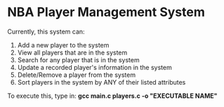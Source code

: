 # NBA Player Management System
Currently, this system can:
1. Add a new player to the system
2. View all players that are in the system
3. Search for any player that is in the system
4. Update a recorded player's information in the system
5. Delete/Remove a player from the system
6. Sort players in the system by ANY of their listed attributes

To execute this, type in:
**gcc main.c players.c -o "EXECUTABLE NAME"**
